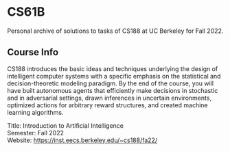 # CS61B

Personal archive of solutions to tasks of CS188 at UC Berkeley for Fall 2022.

## Course Info

CS188 introduces the basic ideas and techniques underlying the design of intelligent computer systems with a specific emphasis on the statistical and decision-theoretic modeling paradigm. By the end of the course, you will have built autonomous agents that efficiently make decisions in stochastic and in adversarial settings, drawn inferences in uncertain environments, optimized actions for arbitrary reward structures, and created machine learning algorithms.

Title: Introduction to Artificial Intelligence  
Semester: Fall 2022  
Website: https://inst.eecs.berkeley.edu/~cs188/fa22/